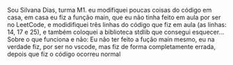 Sou Silvana Dias, turma M1.
eu modifiquei poucas coisas do código em casa, em casa eu fiz a função main, que eu não tinha feito em aula por ser no LeetCode,
e modidifiquei três linhas do código que fiz em aula (as linhas: 14, 17 e 25),
e também coloquei a biblioteca stdlib que consegui esquecer... 
Sobre o que funciona e não: Eu não ter feito a fução main mesmo, eu na verdade fiz, por ser no vscode,
mas fiz de forma completamente errada, depois que fiz o código ocorreu normal
